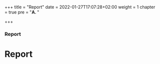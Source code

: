 +++
title = "Report"
date = 2022-01-27T17:07:28+02:00
weight = 1
chapter = true
pre = "<b>A. </b>"

+++

### Report

# Report